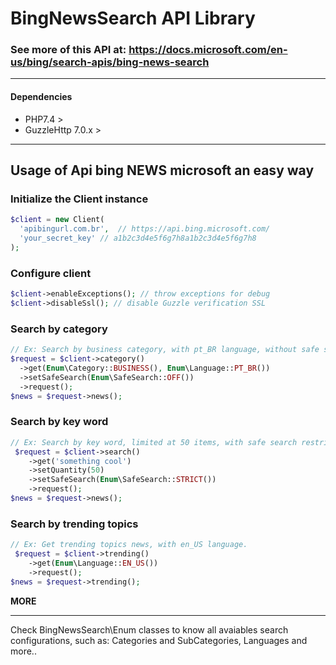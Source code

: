 # BingNewsSearch API Library #
### See more of this API at: https://docs.microsoft.com/en-us/bing/search-apis/bing-news-search ###
___
#### Dependencies ####
 - PHP7.4 >
 - GuzzleHttp 7.0.x >
___

## Usage of Api bing NEWS microsoft an easy way ##

### Initialize the Client instance ###
```php
$client = new Client(
  'apibingurl.com.br',  // https://api.bing.microsoft.com/
  'your_secret_key' // a1b2c3d4e5f6g7h8a1b2c3d4e5f6g7h8
);
```

### Configure client ###
```php
$client->enableExceptions(); // throw exceptions for debug
$client->disableSsl(); // disable Guzzle verification SSL
```

### Search by category ###
```php
// Ex: Search by business category, with pt_BR language, without safe search restriction;
$request = $client->category()
  ->get(Enum\Category::BUSINESS(), Enum\Language::PT_BR())
  ->setSafeSearch(Enum\SafeSearch::OFF())
  ->request();
$news = $request->news();
```

### Search by key word ###
```php
// Ex: Search by key word, limited at 50 items, with safe search restriction;
 $request = $client->search()
    ->get('something cool')
    ->setQuantity(50)
    ->setSafeSearch(Enum\SafeSearch::STRICT())
    ->request();
$news = $request->news();
```

### Search by trending topics ###
```php
// Ex: Get trending topics news, with en_US language.
 $request = $client->trending()
    ->get(Enum\Language::EN_US())
    ->request();
$news = $request->trending();
```

__MORE__
___
Check BingNewsSearch\Enum classes to know all avaiables search configurations, such as: Categories and SubCategories, Languages and more..